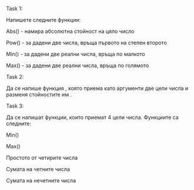 Task 1:

Напишете следните функции:

Abs() - намира абсолютна стойност на цяло число

Pow() - за дадени две числа, връща първото на степен второто

Min() - за дадени две реални числа, връща по малкото

Max() - за дадени две реални числа, връща по голямото

Task 2:

Да се напише функция , която приeма като аргументи две цели числа и разменя стойностите им .

Task 3:

Да се напишат функции, които приемат 4 цели числа. Функциите са следните:

Min()

Max()

Простото от четирите числа

Сумата на четните числа

Сумата на нечетните числа
